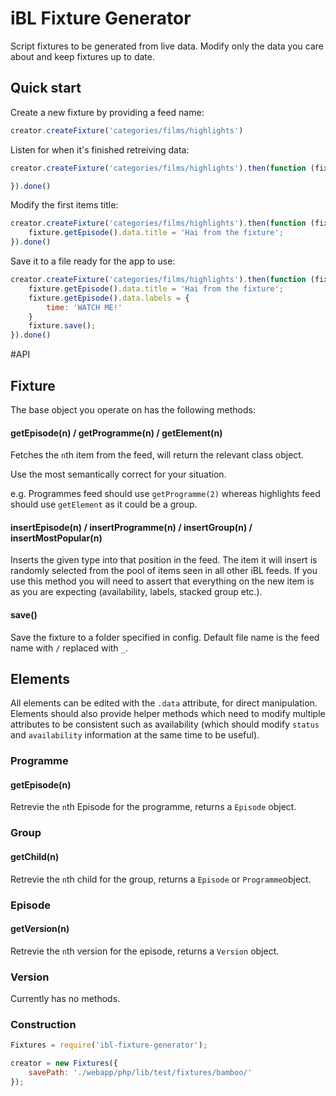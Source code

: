 iBL Fixture Generator
=====================

Script fixtures to be generated from live data. Modify only the data you care about and keep fixtures up to date.

Quick start
-----------
Create a new fixture by providing a feed name:

```javascript
creator.createFixture('categories/films/highlights')
```

Listen for when it's finished retreiving data:

```javascript
creator.createFixture('categories/films/highlights').then(function (fixture) {

}).done()
```

Modify the first items title:

```javascript
creator.createFixture('categories/films/highlights').then(function (fixture) {
    fixture.getEpisode().data.title = 'Hai from the fixture';
}).done()
```

Save it to a file ready for the app to use:

```javascript
creator.createFixture('categories/films/highlights').then(function (fixture) {
    fixture.getEpisode().data.title = 'Hai from the fixture';
    fixture.getEpisode().data.labels = {
        time: 'WATCH ME!'
    }
    fixture.save();
}).done()
```

#API

## Fixture

The base object you operate on has the following methods:
    
#### getEpisode(n) / getProgramme(n) / getElement(n)

Fetches the `n`th item from the feed, will return the relevant class object.

Use the most semantically correct for your situation.

e.g. Programmes feed should use `getProgramme(2)` whereas highlights feed should use `getElement` as it could be a group.



#### insertEpisode(n) / insertProgramme(n) / insertGroup(n) / insertMostPopular(n)

Inserts the given type into that position in the feed. The item it will insert is randomly selected from the pool of items seen in all other iBL feeds.
If you use this method you will need to assert that everything on the new item is as you are expecting (availability, labels, stacked group etc.).

#### save()

Save the fixture to a folder specified in config. Default file name is the feed name with `/` replaced with `_`.

## Elements
All elements can be edited with the `.data` attribute, for direct manipulation. Elements should also provide helper methods which need to modify multiple attributes to be consistent such as availability (which should modify `status` and `availability` information at the same time to be useful).

### Programme

#### getEpisode(n)
Retrevie the `n`th Episode for the programme, returns a `Episode` object.

### Group

#### getChild(n)
Retrevie the `n`th child for the group, returns a `Episode` or `Programme`object.

### Episode

#### getVersion(n)
Retrevie the `n`th version for the episode, returns a `Version` object.

### Version

Currently has no methods.

### Construction

```javascript
Fixtures = require('ibl-fixture-generator');

creator = new Fixtures({
    savePath: './webapp/php/lib/test/fixtures/bamboo/'
});
```
